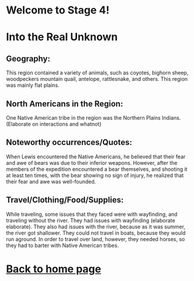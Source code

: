 
# Welcome to Stage 4!


# Into the Real Unknown
## Geography:
This region contained a variety of animals, such as coyotes, bighorn sheep, woodpeckers mountain quail, antelope, rattlesnake, and others. This region was mainly flat plains.
## North Americans in the Region:
One Native American tribe in the region was the Northern Plains Indians. (Elaborate on interactions and whatnot)
## Noteworthy occurrences/Quotes:
When Lewis encountered the Native Americans, he believed that their fear and awe of bears was due to their inferior weapons. However, after the members of the expedition encountered a bear themselves, and shooting it at least ten times, with the bear showing no sign of injury, he realized that their fear and awe was well-founded.
## Travel/Clothing/Food/Supplies:
While traveling, some issues that they faced were with wayfinding, and traveling without the river. They had issues with wayfinding (elaborate elaborate). They also had issues with the river, because as it was summer, the river got shallower. They could not travel in boats, because they would run aground. In order to travel over land, however, they needed horses, so they had to barter with Native American tribes.

# [Back to home page](README.md)



